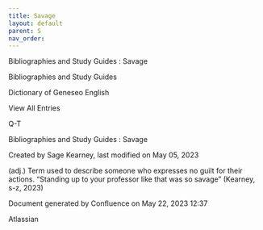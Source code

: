 ```yaml
---
title: Savage
layout: default
parent: S
nav_order:
---
```


Bibliographies and Study Guides : Savage

Bibliographies and Study Guides

Dictionary of Geneseo English

View All Entries

Q-T

Bibliographies and Study Guides : Savage

Created by  Sage Kearney, last modified on May 05, 2023

(adj.) Term used to describe someone who expresses no guilt for their actions. “Standing up to your professor like that was so savage” (Kearney, s-z, 2023) 

Document generated by Confluence on May 22, 2023 12:37

Atlassian
